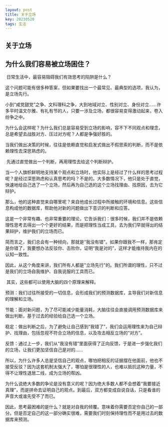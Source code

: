 ```yaml
---
layout: post
title: 关于立场
key: 20230520
tags: 生活
---
```


## 关于立场

## 为什么我们容易被立场困住？

​    日常生活中，最容易阻碍我们有效思考的陷阱是什么？

​    这个问题可能有很多种答案，但如果要找出一个最常见、最典型的选项，我认为，是立场先行。

​    小到“咸党甜党”之争、文科理科之争，大到地域对立、性别对立、身份对立......许多平时温文尔雅、有礼有节的人，只要一涉及立场，都很容易变得激动起来，卷入纷争之中。

​    为什么会这样呢？为什么我们总是容易受到立场的影响，容不下不同观点和理念，总是希望去战胜对方、压过对方呢？人都是争强好胜的。

​    当我们做出决策的时候，往往是依赖直觉和启发式做出不假思索的判断，而不是依赖理性去深思熟虑的。

​    先通过直觉做出一个判断，再用理性去给这个判断辩护。

​    当一个人旗帜鲜明地支持某个观点和立场时，他实际上是经过了什么样的思考过程呢？是经过深思熟虑和认真思考的吗？不是的。大多数情况下，他只是处于直觉，快速地给自己选了一个立场，然后再为自己选的这个立场找理由、找原因，去为它辩护。

​    那么，他的这种直觉来自哪里呢？来自他成长过程中所接触的环境和信息。这些信息构成他的数据库，帮助他对新的问题做出下意识的判断和应答。

​    这是一个非常有趣、也非常重要的理论，它告诉我们：很多时候，我们并不是依赖理性思考去得出一个个更好的结果，而是把理性当成工具，去为我们早就得出的结果辩护，维护我们的立场而已。

​    简而言之，我们总会有一种倾向，那就是“我没有错"。如果你跟我不一样，那肯定是你错了，我要想办法反驳你、击败你，证明“我是对的”，这样才能维持我内在的认知一致性。

​    因此，从这个角度来讲，我们所有人都是"立场先行"的。我们所谓的理性，只不过是我们的立场自我维护、自我说服的工具而已。

​    其实，这些都可以使用大脑的四个原理来解释。

​    预测：我们过往所接受的一切信息，会形成我们的预测数据库，主导我们对新信息的理解和立场。

​    节能：面对新问题，为了尽可能减少能量消耗，大脑往往会直接调用预测数据库来做出判断，基于过去的经验给自己选一个立场。

​    稳定：做出判断之后，为了避免让自己感到“我错了”，我们会运用理性来为自己辩护、找理由，包括忽视不符合立场的信息，以及攻击相反立场的“对方”。

​    反馈：通过上一步，我们从“我没有错”里面获得了正向反馈，于是进一步强化我们的立场，让我们更加坚信自己是对的......

​    所以，为什么许多人总是坚信自己的观点，哪怕把相反的证据摆在他面前，他也不接受反驳？因为这套机制太强大了，哪怕是很理性的人，也难以抵抗这种力量，不得不让理性退居二线，成为立场的帮凶。

​    为什么说绝大多数的争论是没有意义的呢？因为绝大多数人都不会想着“我要接近真理”，而是拼命去证明自己的观点。到最后，双方都变成自说自话，只是看谁的声音大或谁先受不了而已。

​    因此，思考最困难的是什么？就是对自我的倾覆。意味着你需要否定你自己的一部分。但是否定自己的这一部分确实很难，需要我们时刻保持理性而不是用过去的数据库来预测。







